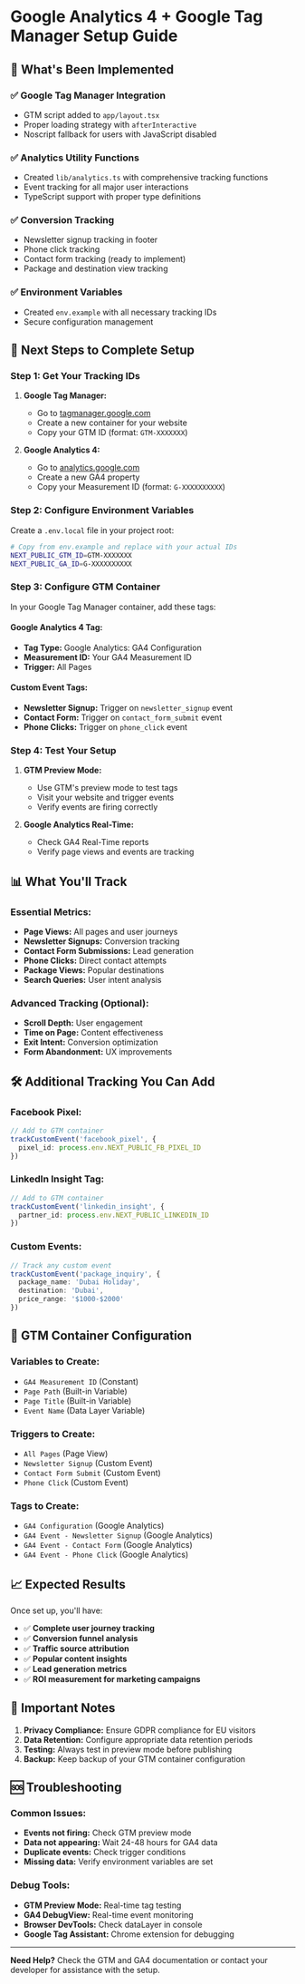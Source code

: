 # Google Analytics 4 + Google Tag Manager Setup Guide

## 🎯 **What's Been Implemented**

### ✅ **Google Tag Manager Integration**
- GTM script added to `app/layout.tsx`
- Proper loading strategy with `afterInteractive`
- Noscript fallback for users with JavaScript disabled

### ✅ **Analytics Utility Functions**
- Created `lib/analytics.ts` with comprehensive tracking functions
- Event tracking for all major user interactions
- TypeScript support with proper type definitions

### ✅ **Conversion Tracking**
- Newsletter signup tracking in footer
- Phone click tracking
- Contact form tracking (ready to implement)
- Package and destination view tracking

### ✅ **Environment Variables**
- Created `env.example` with all necessary tracking IDs
- Secure configuration management

## 🚀 **Next Steps to Complete Setup**

### **Step 1: Get Your Tracking IDs**

1. **Google Tag Manager:**
   - Go to [tagmanager.google.com](https://tagmanager.google.com)
   - Create a new container for your website
   - Copy your GTM ID (format: `GTM-XXXXXXX`)

2. **Google Analytics 4:**
   - Go to [analytics.google.com](https://analytics.google.com)
   - Create a new GA4 property
   - Copy your Measurement ID (format: `G-XXXXXXXXXX`)

### **Step 2: Configure Environment Variables**

Create a `.env.local` file in your project root:
```bash
# Copy from env.example and replace with your actual IDs
NEXT_PUBLIC_GTM_ID=GTM-XXXXXXX
NEXT_PUBLIC_GA_ID=G-XXXXXXXXXX
```

### **Step 3: Configure GTM Container**

In your Google Tag Manager container, add these tags:

#### **Google Analytics 4 Tag:**
- **Tag Type:** Google Analytics: GA4 Configuration
- **Measurement ID:** Your GA4 Measurement ID
- **Trigger:** All Pages

#### **Custom Event Tags:**
- **Newsletter Signup:** Trigger on `newsletter_signup` event
- **Contact Form:** Trigger on `contact_form_submit` event
- **Phone Clicks:** Trigger on `phone_click` event

### **Step 4: Test Your Setup**

1. **GTM Preview Mode:**
   - Use GTM's preview mode to test tags
   - Visit your website and trigger events
   - Verify events are firing correctly

2. **Google Analytics Real-Time:**
   - Check GA4 Real-Time reports
   - Verify page views and events are tracking

## 📊 **What You'll Track**

### **Essential Metrics:**
- **Page Views:** All pages and user journeys
- **Newsletter Signups:** Conversion tracking
- **Contact Form Submissions:** Lead generation
- **Phone Clicks:** Direct contact attempts
- **Package Views:** Popular destinations
- **Search Queries:** User intent analysis

### **Advanced Tracking (Optional):**
- **Scroll Depth:** User engagement
- **Time on Page:** Content effectiveness
- **Exit Intent:** Conversion optimization
- **Form Abandonment:** UX improvements

## 🛠️ **Additional Tracking You Can Add**

### **Facebook Pixel:**
```typescript
// Add to GTM container
trackCustomEvent('facebook_pixel', {
  pixel_id: process.env.NEXT_PUBLIC_FB_PIXEL_ID
})
```

### **LinkedIn Insight Tag:**
```typescript
// Add to GTM container
trackCustomEvent('linkedin_insight', {
  partner_id: process.env.NEXT_PUBLIC_LINKEDIN_ID
})
```

### **Custom Events:**
```typescript
// Track any custom event
trackCustomEvent('package_inquiry', {
  package_name: 'Dubai Holiday',
  destination: 'Dubai',
  price_range: '$1000-$2000'
})
```

## 🔧 **GTM Container Configuration**

### **Variables to Create:**
- `GA4 Measurement ID` (Constant)
- `Page Path` (Built-in Variable)
- `Page Title` (Built-in Variable)
- `Event Name` (Data Layer Variable)

### **Triggers to Create:**
- `All Pages` (Page View)
- `Newsletter Signup` (Custom Event)
- `Contact Form Submit` (Custom Event)
- `Phone Click` (Custom Event)

### **Tags to Create:**
- `GA4 Configuration` (Google Analytics)
- `GA4 Event - Newsletter Signup` (Google Analytics)
- `GA4 Event - Contact Form` (Google Analytics)
- `GA4 Event - Phone Click` (Google Analytics)

## 📈 **Expected Results**

Once set up, you'll have:
- ✅ **Complete user journey tracking**
- ✅ **Conversion funnel analysis**
- ✅ **Traffic source attribution**
- ✅ **Popular content insights**
- ✅ **Lead generation metrics**
- ✅ **ROI measurement for marketing campaigns**

## 🚨 **Important Notes**

1. **Privacy Compliance:** Ensure GDPR compliance for EU visitors
2. **Data Retention:** Configure appropriate data retention periods
3. **Testing:** Always test in preview mode before publishing
4. **Backup:** Keep backup of your GTM container configuration

## 🆘 **Troubleshooting**

### **Common Issues:**
- **Events not firing:** Check GTM preview mode
- **Data not appearing:** Wait 24-48 hours for GA4 data
- **Duplicate events:** Check trigger conditions
- **Missing data:** Verify environment variables are set

### **Debug Tools:**
- **GTM Preview Mode:** Real-time tag testing
- **GA4 DebugView:** Real-time event monitoring
- **Browser DevTools:** Check dataLayer in console
- **Google Tag Assistant:** Chrome extension for debugging

---

**Need Help?** Check the GTM and GA4 documentation or contact your developer for assistance with the setup.
